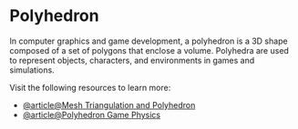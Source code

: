 # Polyhedron

In computer graphics and game development, a polyhedron is a 3D shape composed of a set of polygons that enclose a volume. Polyhedra are used to represent objects, characters, and environments in games and simulations.

Visit the following resources to learn more:

- [@article@Mesh Triangulation and Polyhedron](https://gamedev.stackexchange.com/questions/140978/need-some-insight-on-mesh-triangulation-and-geodesic-spheres)
- [@article@Polyhedron Game Physics](https://gamedev.net/forums/topic/653589-misc-polyhedon-related-posts-for-game-physics/)
